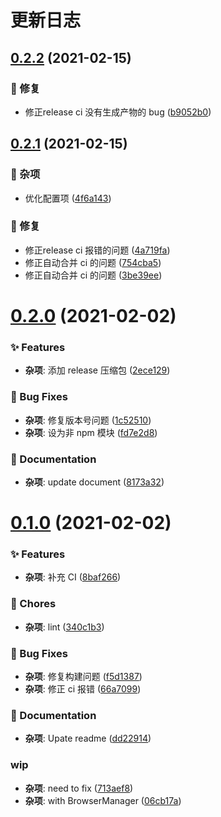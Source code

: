 # 更新日志

## [0.2.2](https://github.com/arvinxx/sketch-plugin-template/compare/v0.2.1...v0.2.2) (2021-02-15)


### 🐛 修复

* 修正release ci 没有生成产物的 bug ([b9052b0](https://github.com/arvinxx/sketch-plugin-template/commit/b9052b0))

## [0.2.1](https://github.com/arvinxx/sketch-plugin-template/compare/v0.2.0...v0.2.1) (2021-02-15)


### 🎫 杂项

* 优化配置项 ([4f6a143](https://github.com/arvinxx/sketch-plugin-template/commit/4f6a143))


### 🐛 修复

* 修正release ci 报错的问题 ([4a719fa](https://github.com/arvinxx/sketch-plugin-template/commit/4a719fa))
* 修正自动合并 ci 的问题 ([754cba5](https://github.com/arvinxx/sketch-plugin-template/commit/754cba5))
* 修正自动合并 ci 的问题 ([3be39ee](https://github.com/arvinxx/sketch-plugin-template/commit/3be39ee))

# [0.2.0](https://github.com/arvinxx/sketch-plugin-template/compare/v0.1.0...v0.2.0) (2021-02-02)


### ✨ Features

* **杂项**: 添加 release 压缩包 ([2ece129](https://github.com/arvinxx/sketch-plugin-template/commit/2ece129))


### 🐛 Bug Fixes

* **杂项**: 修复版本号问题 ([1c52510](https://github.com/arvinxx/sketch-plugin-template/commit/1c52510))
* **杂项**: 设为非 npm 模块 ([fd7e2d8](https://github.com/arvinxx/sketch-plugin-template/commit/fd7e2d8))


### 📝 Documentation

* **杂项**: update document ([8173a32](https://github.com/arvinxx/sketch-plugin-template/commit/8173a32))

# [0.1.0](https://github.com/arvinxx/sketch-plugin-template/compare/v0.0.1...v0.1.0) (2021-02-02)


### ✨ Features

* **杂项**: 补充 CI ([8baf266](https://github.com/arvinxx/sketch-plugin-template/commit/8baf266))


### 🎫 Chores

* **杂项**: lint ([340c1b3](https://github.com/arvinxx/sketch-plugin-template/commit/340c1b3))


### 🐛 Bug Fixes

* **杂项**: 修复构建问题 ([f5d1387](https://github.com/arvinxx/sketch-plugin-template/commit/f5d1387))
* **杂项**: 修正 ci 报错 ([66a7099](https://github.com/arvinxx/sketch-plugin-template/commit/66a7099))


### 📝 Documentation

* **杂项**: Upate readme ([dd22914](https://github.com/arvinxx/sketch-plugin-template/commit/dd22914))


### wip

* **杂项**: need to fix ([713aef8](https://github.com/arvinxx/sketch-plugin-template/commit/713aef8))
* **杂项**: with BrowserManager ([06cb17a](https://github.com/arvinxx/sketch-plugin-template/commit/06cb17a))
